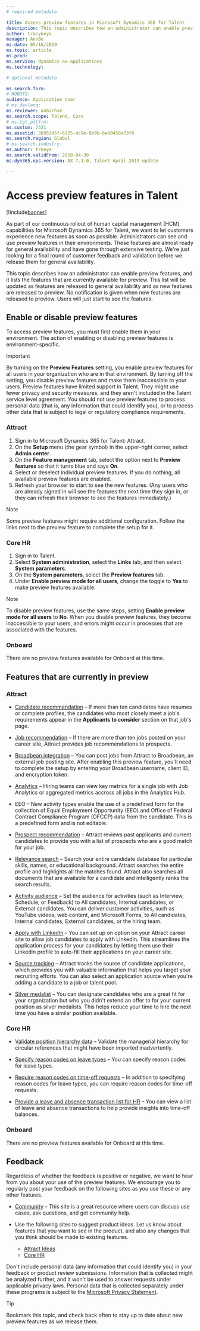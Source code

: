 ```yaml
---
# required metadata

title: Access preview features in Microsoft Dynamics 365 for Talent
description: This topic describes how an administrator can enable preview features in Microsoft Dynamics 365 for Talent, and it lists the features that are currently enabled for preview.
author: tracykeya
manager: AnnBe
ms.date: 05/16/2019
ms.topic: article
ms.prod: 
ms.service: dynamics-ax-applications
ms.technology: 

# optional metadata

ms.search.form: 
# ROBOTS: 
audience: Application User
# ms.devlang: 
ms.reviewer: anbichse
ms.search.scope: Talent, Core
# ms.tgt_pltfrm: 
ms.custom: 7521
ms.assetid: 3b953d5f-6325-4c9e-8b9b-6ab0458a73f8
ms.search.region: Global
# ms.search.industry: 
ms.author: trkeya
ms.search.validFrom: 2018-04-30
ms.dyn365.ops.version: AX 7.1.0, Talent April 2019 update

---
```


# Access preview features in Talent

[!include[banner](../includes/banner.md)]

As part of our continuous rollout of human capital management (HCM) capabilities for Microsoft Dynamics 365 for Talent, we want to let customers experience new features as soon as possible. Administrators can see and use preview features in their environments. These features are almost ready for general availability and have gone through extensive testing. We're just looking for a final round of customer feedback and validation before we release them for general availability.

This topic describes how an administrator can enable preview features, and it lists the features that are currently available for preview. This list will be updated as features are released to general availability and as new features are released to preview. No notification is given when new features are released to preview. Users will just start to see the features.

## Enable or disable preview features

To access preview features, you must first enable them in your environment. The action of enabling or disabling preview features is environment-specific.

> [!IMPORTANT]
> By turning on the **Preview Features** setting, you enable preview features for all users in your organization who are in that environment. By turning off the setting, you disable preview features and make them inaccessible to your users. Preview features have limited support in Talent. They might use fewer privacy and security measures, and they aren't included in the Talent service level agreement. You should not use preview features to process personal data (that is, any information that could identify you), or to process other data that is subject to legal or regulatory compliance requirements.

### Attract

1. Sign in to Microsoft Dynamics 365 for Talent: Attract.
2. On the **Setup** menu (the gear symbol) in the upper-right corner, select **Admin center**.
3. On the **Feature management** tab, select the option next to **Preview features** so that it turns blue and says **On**.
4. Select or deselect individual preview features. If you do nothing, all available preview features are enabled.
5. Refresh your browser to start to see the new features. (Any users who are already signed in will see the features the next time they sign in, or they can refresh their browser to see the features immediately.)

> [!NOTE]
> Some preview features might require additional configuration. Follow the links next to the preview feature to complete the setup for it.

### Core HR

1. Sign in to Talent.
2. Select **System administration**, select the **Links** tab, and then select **System parameters**.
3. On the **System parameters**, select the **Preview features** tab.
4. Under **Enable preview mode for all users**, change the toggle to **Yes** to make preview features available.

> [!NOTE]
> To disable preview features, use the same steps, setting **Enable preview mode for all users** to **No**. When you disable preview features, they become inaccessible to your users, and errors might occur in processes that are associated with the features.

### Onboard

There are no preview features available for Onboard at this time.

## Features that are currently in preview

### Attract

- [Candidate recommendation](./intelligent-recommendations.md#candidate-recommendations) – If more than ten candidates have resumes or complete profiles, the candidates who most closely meet a job's requirements appear in the **Applicants to consider** section on that job's page.

- [Job recommendation](./intelligent-recommendations.md#job-recommendations) – If there are more than ten jobs posted on your career site, Attract provides job recommendations to prospects.

- [Broadbean integration](./posting-jobs-external.md#post-jobs-to-broadbean) – You can post jobs from Attract to Broadbean, an external job posting site. After enabling this preview feature, you'll need to complete the setup by entering your Broadbean username, client ID, and encryption token.

- [Analytics](./analytic-reports.md) – Hiring teams can view key metrics for a single job with Job Analytics or aggregated metrics accross all jobs in the Analytics Hub.

- EEO – New activity types enable the use of a predefined form for the collection of Equal Employment Opportunity  (EEO) and Office of Federal Contract Compliance Program (OFCCP) data from the candidate.  This is a predefined form and is not editable.

- [Prospect recommendation](./intelligent-recommendations.md#prospect-recommendations) – Attract reviews past applicants and current candidates to provide you with a list of prospects who are a good match for your job.

- [Relevance search](./attract-talent-pools.md#search-and-view-candidate-profiles) – Search your entire candidate database for particular skills, names, or educational background. Attract searches the entire profile and highlights all the matches found. Attract also searches all documents that are available for a candidate and intelligently ranks the search results.

- [Activity audience](./whats-new-talent-march-20.md#setting-the-audience-on-activities) – Set the audience for activities (such as Interview, Schedule, or Feedback) to All candidates, Internal candidates, or External candidates. You can deliver customer activities, such as YouTube videos, web content, and Microsoft Forms, to All candidates, Internal candidates, External candidates, or the hiring team. 

- [Apply with LinkedIn](./career-site#enable-applying-for-jobs-with-linkedin-profiles.md) – You can set up on option on your Attract career site to allow job candidates to apply with LinkedIn. This streamlines the application process for your candidates by letting them use their LinkedIn profile to auto-fill their applications on your career site.

- [Source tracking](./source-tracking.md) – Attract tracks the source of candidate applications, which provides you with valuable information that helps you target your recruiting efforts. You can also select an application source when you're adding a candidate to a job or talent pool.

- [Silver medalist](./whats-new-talent-march-20.md#designate-silver-medalists-to-assign-high-value-applicants-for-future-positions) – You can designate candidates who are a great fit for your organization but who you didn't extend an offer to for your current position as silver medalists. This helps reduce your time to hire the next time you have a similar position available.



### Core HR

- [Validate position hierarchy data](./whats-new-talent-may-13-2019.md#new-page-to-validate-position-hierarchy-data) – Validate the managerial hierarchy for circular references that might have been imported inadvertently.

- [Specify reason codes on leave types](./whats-new-talent-may-13-2019.md#specify-reason-codes-on-leave-types) – You can specify reason codes for leave types.

- [Require reason codes on time-off requests](./whats-new-talent-may-13-2019.md#require-reason-codes-for-specific-leave-types-on-time-off-requests) – In addition to specifying reason codes for leave types, you can require reason codes for time-off requests.

- [Provide a leave and absence transaction list for HR](./whats-new-talent-may-13-2019.md#provide-a-leave-and-absence-transaction-list-for-hr) – You can view a list of leave and absence transactions to help provide insights into time-off balances.


### Onboard

There are no preview features available for Onboard at this time.

## Feedback

Regardless of whether the feedback is positive or negative, we want to hear from you about your use of the preview features. We encourage you to regularly post your feedback on the following sites as you use these or any other features.

- [Community](https://community.dynamics.com/enterprise/f/759?pi53869=0&category=Talent) – This site is a great resource where users can discuss use cases, ask questions, and get community help.
- Use the following sites to suggest product ideas. Let us know about features that you want to see in the product, and also any changes that you think should be made to existing features.

    - [Attract Ideas](https://powerusers.microsoft.com/t5/Ideas-for-Attract/idb-p/Attract)
    - [Core HR](https://powerusers.microsoft.com/t5/Ideas-for-Human-Resources/idb-p/HumanResources)

Don't include personal data (any information that could identify you) in your feedback or product review submissions. Information that is collected might be analyzed further, and it won't be used to answer requests under applicable privacy laws. Personal data that is collected separately under these programs is subject to the [Microsoft Privacy Statement](https://privacy.microsoft.com/privacystatement).

> [!TIP]
> Bookmark this topic, and check back often to stay up to date about new preview features as we release them.
